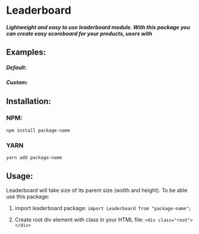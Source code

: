 # Leaderboard

##### Lightweight and easy to use leaderboard module. With this package you can create easy scoreboard for your products, users with 


## Examples:
##### Default:

##### Custom:


## Installation:

### NPM:
`
npm install package-name
`

### YARN
`
yarn add package-name
`

## Usage:

Leaderboard will take size of its parent size (width and height). To be able use this package:

1. import leaderboard package:
	`import Leaderboard from "package-name";`

2. Create root div element with class in your HTML file: 
	`<div class="root"></div>`

